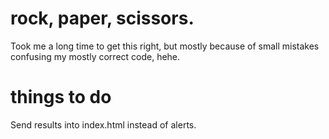 # rock, paper, scissors.
Took me a long time to get this right, but mostly because of small mistakes confusing my mostly correct code, hehe.
# things to do
Send results into index.html instead of alerts.
